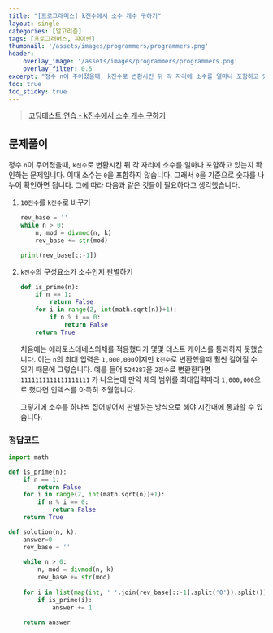 ```yaml
---
title: "[프로그래머스] k진수에서 소수 개수 구하기"
layout: single
categories: [알고리즘]
tags: [프로그래머스, 파이썬]
thumbnail: '/assets/images/programmers/programmers.png'
header:
    overlay_image: '/assets/images/programmers/programmers.png'
    overlay_filter: 0.5
excerpt: "정수 n이 주어졌을때, k진수로 변환시킨 뒤 각 자리에 소수를 얼마나 포함하고 있는지 확인하는 문제입니다. 이때 소수는 0을 포함하지 않습니다. 그래서 0을 기준으로 숫자를 나누어 확인하면 됩니다. 그에 따라 다음과 같은 것들이 필요하다고 생각했습니다."
toc: true
toc_sticky: true
---
```


>[코딩테스트 연습 - k진수에서 소수 개수 구하기](https://programmers.co.kr/learn/courses/30/lessons/92335)
>

## 문제풀이

정수 `n`이 주어졌을때, `k진수`로 변환시킨 뒤 각 자리에 소수를 얼마나 포함하고 있는지 확인하는 문제입니다. 이때 소수는 `0`을 포함하지 않습니다. 그래서 `0`을 기준으로 숫자를 나누어 확인하면 됩니다. 그에 따라 다음과 같은 것들이 필요하다고 생각했습니다.

1. `10진수`를 `k진수`로 바꾸기
    
    ```python
    rev_base = ''
    while n > 0:
    	n, mod = divmod(n, k)
    	rev_base += str(mod)
    
    print(rev_base[::-1])
    ```
    
2. `k진수`의 구성요소가 소수인지 판별하기
    
    ```python
    def is_prime(n):
        if n == 1:
            return False
        for i in range(2, int(math.sqrt(n))+1):
            if n % i == 0:
                return False
        return True
    ```
    
    처음에는 에라토스테네스의체를 적용했다가 몇몇 테스트 케이스를 통과하지 못했습니다. 이는 `n`의 최대 입력은 `1,000,000`이지만 `k진수`로 변환했을때 훨씬 길어질 수 있기 때문에 그렇습니다. 예를 들어 `524287`을 `2진수`로 변환한다면 `1111111111111111111` 가 나오는데 만약 체의 범위를 최대입력따라 `1,000,000`으로 했다면 인덱스를 아득히 초월합니다.
    
    그렇기에 소수를 하나씩 집어넣어서 판별하는 방식으로 해야 시간내에 통과할 수 있습니다.
    

### 정답코드

```python
import math

def is_prime(n):
    if n == 1:
        return False
    for i in range(2, int(math.sqrt(n))+1):
        if n % i == 0:
            return False
    return True

def solution(n, k):
    answer=0
    rev_base = ''
    
    while n > 0:
        n, mod = divmod(n, k)
        rev_base += str(mod)
    
    for i in list(map(int, ' '.join(rev_base[::-1].split('0')).split())):
        if is_prime(i):
            answer += 1

    return answer
```